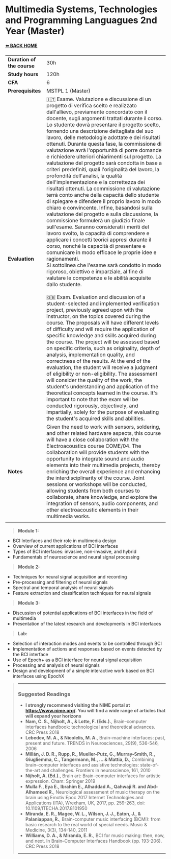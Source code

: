 # **Multimedia Systems, Technologies and Programming Languagues 2nd Year (Master)**  

[**⬅️ BACK HOME**](/HOME.md)  

|                          |     |
|:-------------------------|:----|  
|**Duration of the course**|30h  |
|**Study hours**           |120h |
|**CFA**                   |6    |
|**Prerequisites**         |MSTPL 1 (Master)|
|**Evaluation**            |🇮🇹 Esame. Valutazione e discussione di un progetto di verifica scelto e realizzato dall'allievo, previamente concordato con il docente, sugli argomenti trattati durante il corso. Lo studente dovrà presentare il progetto scelto, fornendo una descrizione dettagliata del suo lavoro, delle metodologie adottate e dei risultati ottenuti. Durante questa fase, la commissione di valutazione avrà l'opportunità di porre domande e richiedere ulteriori chiarimenti sul progetto. La valutazione del progetto sarà condotta in base a criteri predefiniti, quali l'originalità del lavoro, la profondità dell'analisi, la qualità dell'implementazione e la correttezza dei risultati ottenuti. La commissione di valutazione terrà conto anche della capacità dello studente di spiegare e difendere il proprio lavoro in modo chiaro e convincente. Infine, basandosi sulla valutazione del progetto e sulla discussione, la commissione formulerà un giudizio finale sull'esame. Saranno considerati i meriti del lavoro svolto, la capacità di comprendere e applicare i concetti teorici appresi durante il corso, nonché la capacità di presentare e comunicare in modo efficace le proprie idee e ragionamenti.<br>Si sottolinea che l'esame sarà condotto in modo rigoroso, obiettivo e imparziale, al fine di valutare le competenze e le abilità acquisite dallo studente. <br><br>🇬🇧 Exam. Evaluation and discussion of a student-selected and implemented verification project, previously agreed upon with the instructor, on the topics covered during the course. The proposals will have different levels of difficulty and will require the application of specific knowledge and skills acquired during the course. The project will be assessed based on specific criteria, such as originality, depth of analysis, implementation quality, and correctness of the results. At the end of the evaluation, the student will receive a judgment of eligibility or non-eligibility. The assessment will consider the quality of the work, the student's understanding and application of the theoretical concepts learned in the course. It's important to note that the exam will be conducted rigorously, objectively, and impartially, solely for the purpose of evaluating the student's acquired skills and abilities.|
|**Notes**                 |Given the need to work with sensors, soldering, and other related hardware aspects, this course will have a close collaboration with the Electroacoustics course COME/04. The collaboration will provide students with the opportunity to integrate sound and audio elements into their multimedia projects, thereby enriching the overall experience and enhancing the interdisciplinarity of the course. Joint sessions or workshops will be conducted, allowing students from both courses to collaborate, share knowledge, and explore the integration of sensors, audio components, and other electroacoustic elements in their multimedia works.|
|||

>**Module 1:**

- BCI Interfaces and their role in multimedia design
- Overview of current applications of BCI interfaces
- Types of BCI interfaces: invasive, non-invasive, and hybrid
- Fundamentals of neuroscience and neural signal processing

>**Module 2:**

- Techniques for neural signal acquisition and recording
- Pre-processing and filtering of neural signals
- Spectral and temporal analysis of neural signals
- Feature extraction and classification techniques for neural signals

>**Module 3:**

- Discussion of potential applications of BCI interfaces in the field of multimedia
- Presentation of the latest research and developments in BCI interfaces

>**Lab:**

- Selection of interaction modes and events to be controlled through BCI
- Implementation of actions and responses based on events detected by the BCI interface
- Use of Epoch+ as a BCI interface for neural signal acquisition
- Processing and analysis of neural signals
- Design and development of a simple interactive work based on BCI interfaces using EpochX

>---
>
>### **Suggested Readings**  
>
>- **I strongly recommend visiting the NIME portal at <https://www.nime.org/>. You will find a wide range of articles that will expand your horizons**
>- **Nam, C. S., Nijholt, A., & Lotte, F. (Eds.).**, Brain–computer interfaces handbook: technological and theoretical advances. CRC Press 2018
>- **Lebedev, M. A., & Nicolelis, M. A.**, Brain–machine interfaces: past, present and future. TRENDS in Neurosciences, 29(9), 536-546, 2006
>- **Millán, J. D. R., Rupp, R., Mueller-Putz, G., Murray-Smith, R., Giugliemma, C., Tangermann, M., ... & Mattia, D.**, Combining brain–computer interfaces and assistive technologies: state-of-the-art and challenges. Frontiers in neuroscience, 161, 2010
>- **Nijholt, A. (Ed.).**, Brain art: Brain-computer interfaces for artistic expression. Cham: Springer 2019
>- **Mulla F., Eya E., Ibrahim E., Alhaddad A., Qahwaji R. and Abd-Alhameed R.**, Neurological assessment of music therapy on the brain using Emotiv Epoc 2017 Internet Technologies and Applications (ITA), Wrexham, UK, 2017, pp. 259-263, doi: 10.1109/ITECHA.2017.8101950
>- **Miranda, E. R., Magee, W. L., Wilson, J. J., Eaton, J., & Palaniappan, R.**, Brain-computer music interfacing (BCMI): from basic research to the real world of special needs. Music & Medicine, 3(3), 134-140, 2011
>- **Williams, D. A., & Miranda, E. R.**, BCI for music making: then, now, and next. In Brain–Computer Interfaces Handbook (pp. 193-206). CRC Press 2018
>
>---
